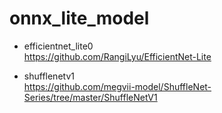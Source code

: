 # onnx_lite_model

- efficientnet_lite0  
https://github.com/RangiLyu/EfficientNet-Lite

- shufflenetv1  
https://github.com/megvii-model/ShuffleNet-Series/tree/master/ShuffleNetV1
